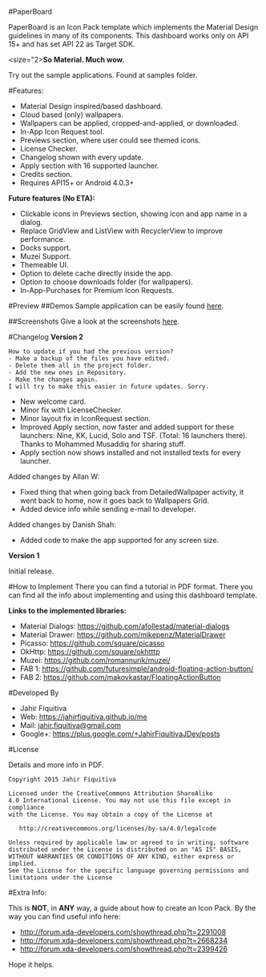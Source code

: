 #PaperBoard

PaperBoard is an Icon Pack template which implements the Material Design guidelines in many of its components.
This dashboard works only on API 15+ and has set API 22 as Target SDK.

<size="2><b>So Material. Much wow.</b></size>


Try out the sample applications. Found at samples folder.


#Features:
- Material Design inspired/based dashboard.
- Cloud based (only) wallpapers.
- Wallpapers can be applied, cropped-and-applied, or downloaded.
- In-App Icon Request tool.
- Previews section, where user could see themed icons.
- License Checker.
- Changelog shown with every update.
- Apply section with 16 supported launcher.
- Credits section.
- Requires API15+ or Android 4.0.3+

<b>Future features (No ETA):</b>
- Clickable icons in Previews section, showing icon and app name in a dialog.
- Replace GridView and ListView with RecyclerView to improve performance.
- Docks support.
- Muzei Support.
- Themeable UI.
- Option to delete cache directly inside the app.
- Option to choose downloads folder (for wallpapers).
- In-App-Purchases for Premium Icon Requests.

#Preview
##Demos
Sample application can be easily found [here](https://github.com/jahirfiquitiva/PaperBoard/tree/master/samples).


##Screenshots
Give a look at the screenshots [here](https://github.com/jahirfiquitiva/PaperBoard/tree/master/screenshots).
<!-- 
![Image](https://raw.githubusercontent.com/jahirfiquitiva/PaperBoard/master/screenshots/1.png)
![Image](https://raw.githubusercontent.com/jahirfiquitiva/PaperBoard/master/screenshots/3.png)
![Image](https://raw.githubusercontent.com/jahirfiquitiva/PaperBoard/master/screenshots/5.png)
![Image](https://raw.githubusercontent.com/jahirfiquitiva/PaperBoard/master/screenshots/6.png)
![Image](https://raw.githubusercontent.com/jahirfiquitiva/PaperBoard/master/screenshots/7.png)
![Image](https://raw.githubusercontent.com/jahirfiquitiva/PaperBoard/master/screenshots/9.png)
![Image](https://raw.githubusercontent.com/jahirfiquitiva/PaperBoard/master/screenshots/10.png)
 -->


#Changelog
<b>Version 2</b>

	How to update if you had the previous version?
	- Make a backup of the files you have edited.
	- Delete them all in the project folder.
	- Add the new ones in Repository.
	- Make the changes again.
	I will try to make this easier in future updates. Sorry.

- New welcome card.
- Minor fix with LicenseChecker.
- Minor layout fix in IconRequest section.
- Improved Apply section, now faster and added support for these launchers: Nine, KK, Lucid, Solo and TSF. (Total: 16 launchers there). Thanks to Mohammed Musaddiq for sharing stuff.
- Apply section now shows installed and not installed texts for every launcher.

Added changes by Allan W:
- Fixed thing that when going back from DetailedWallpaper activity, it went back to home, now it goes back to Wallpapers Grid.
- Added device info while sending e-mail to developer.

Added changes by Danish Shah:
- Added code to make the app supported for any screen size.

<b>Version 1</b>

Initial release.



#How to Implement
There you can find a tutorial in PDF format.
There you can find all the info about implementing and using this dashboard template.

      
<b>Links to the implemented libraries:</b>
* Material Dialogs: https://github.com/afollestad/material-dialogs
* Material Drawer: https://github.com/mikepenz/MaterialDrawer
* Picasso: https://github.com/square/picasso
* OkHttp: https://github.com/square/okhtttp
* Muzei: https://github.com/romannurik/muzei/
* FAB 1: https://github.com/futuresimple/android-floating-action-button/
* FAB 2: https://github.com/makovkastar/FloatingActionButton

    
    
#Developed By

* Jahir Fiquitiva
* Web: https://jahirfiquitiva.github.io/me 
* Mail: jahir.fiquitiva@gmail.com
* Google+: https://plus.google.com/+JahirFiquitivaJDev/posts
    
    
#License

Details and more info in PDF.

    Copyright 2015 Jahir Fiquitiva

    Licensed under the CreativeCommons Attribution ShareAlike
    4.0 International License. You may not use this file except in compliance 
    with the License. You may obtain a copy of the License at

       http://creativecommons.org/licenses/by-sa/4.0/legalcode

    Unless required by applicable law or agreed to in writing, software
    distributed under the License is distributed on an "AS IS" BASIS,
    WITHOUT WARRANTIES OR CONDITIONS OF ANY KIND, either express or implied.
    See the License for the specific language governing permissions and
    limitations under the License


#Extra Info:

This is <b>NOT</b>, in <b>ANY</b> way, a guide about how to create an Icon Pack.
By the way you can find useful info here:
- http://forum.xda-developers.com/showthread.php?t=2291008
- http://forum.xda-developers.com/showthread.php?t=2668234
- http://forum.xda-developers.com/showthread.php?t=2399426

Hope it helps.
